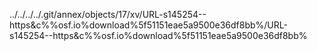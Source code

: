 ../../../../.git/annex/objects/17/xv/URL-s145254--https&c%%osf.io%download%5f51151eae5a9500e36df8bb%/URL-s145254--https&c%%osf.io%download%5f51151eae5a9500e36df8bb%